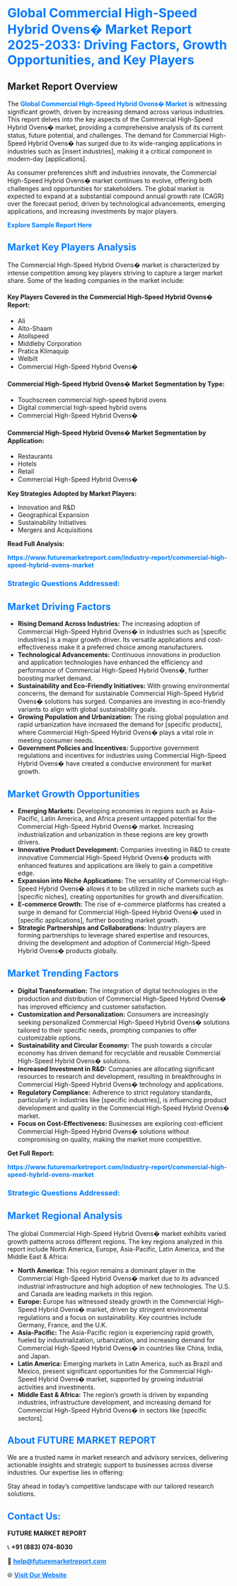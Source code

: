 <h1 style="color: #007BFF;">Global Commercial High-Speed Hybrid Ovens� Market Report 2025-2033: Driving Factors, Growth Opportunities, and Key Players</h1>

<section id="overview">
<h2>Market Report Overview</h2>
<p>The <a href="https://www.futuremarketreport.com/industry-report/commercial-high-speed-hybrid-ovens-market" style="color: #007BFF; text-decoration: none;"><strong>Global Commercial High-Speed Hybrid Ovens� Market</strong></a> is witnessing significant growth, driven by increasing demand across various industries. This report delves into the key aspects of the Commercial High-Speed Hybrid Ovens� market, providing a comprehensive analysis of its current status, future potential, and challenges. The demand for Commercial High-Speed Hybrid Ovens� has surged due to its wide-ranging applications in industries such as [insert industries], making it a critical component in modern-day [applications].</p>
<p>As consumer preferences shift and industries innovate, the Commercial High-Speed Hybrid Ovens� market continues to evolve, offering both challenges and opportunities for stakeholders. The global market is expected to expand at a substantial compound annual growth rate (CAGR) over the forecast period, driven by technological advancements, emerging applications, and increasing investments by major players.</p>
</section>

<section id="overview">
<p><a href="https://www.futuremarketreport.com/request-sample/reportId=42642" style="color: #007BFF; text-decoration: none;"><strong>Explore Sample Report Here</strong></a></p>
</section>

<section id="key-players">
<h2 style="color: #007BFF;">Market Key Players Analysis</h2>
<p>The Commercial High-Speed Hybrid Ovens� market is characterized by intense competition among key players striving to capture a larger market share. Some of the leading companies in the market include:</p>
<h4>Key Players Covered in the Commercial High-Speed Hybrid Ovens� Report:</h4>
<ul><li>Ali</li><li>Alto-Shaam</li><li>Atollspeed</li><li>Middleby Corporation</li><li>Pratica Klimaquip</li><li>Welbilt</li><li>Commercial High-Speed Hybrid Ovens�</li></ul>
<h4>Commercial High-Speed Hybrid Ovens� Market Segmentation by Type:</h4>
<ul><li>Touchscreen commercial high-speed hybrid ovens</li><li>Digital commercial high-speed hybrid ovens</li><li>Commercial High-Speed Hybrid Ovens�</li></ul>

<h4>Commercial High-Speed Hybrid Ovens� Market Segmentation by Application:</h4>
<ul><li>Restaurants</li><li>Hotels</li><li>Retail</li><li>Commercial High-Speed Hybrid Ovens�</li></ul>
<p><strong>Key Strategies Adopted by Market Players:</strong></p>
<ul>
<li>Innovation and R&D</li>
<li>Geographical Expansion</li>
<li>Sustainability Initiatives</li>
<li>Mergers and Acquisitions</li>
</ul>
</section>

<section>
<p><strong>Read Full Analysis: </strong></p><a href="https://www.futuremarketreport.com/industry-report/commercial-high-speed-hybrid-ovens-market" style="color: #007BFF; text-decoration: none;"><strong>https://www.futuremarketreport.com/industry-report/commercial-high-speed-hybrid-ovens-market</strong></a>
<h3 style="color: #007BFF;">Strategic Questions Addressed:</h3>
</section>

<section id="driving-factors">
<h2 style="color: #007BFF;">Market Driving Factors</h2>
<ul>
<li><strong>Rising Demand Across Industries:</strong> The increasing adoption of Commercial High-Speed Hybrid Ovens� in industries such as [specific industries] is a major growth driver. Its versatile applications and cost-effectiveness make it a preferred choice among manufacturers.</li>
<li><strong>Technological Advancements:</strong> Continuous innovations in production and application technologies have enhanced the efficiency and performance of Commercial High-Speed Hybrid Ovens�, further boosting market demand.</li>
<li><strong>Sustainability and Eco-Friendly Initiatives:</strong> With growing environmental concerns, the demand for sustainable Commercial High-Speed Hybrid Ovens� solutions has surged. Companies are investing in eco-friendly variants to align with global sustainability goals.</li>
<li><strong>Growing Population and Urbanization:</strong> The rising global population and rapid urbanization have increased the demand for [specific products], where Commercial High-Speed Hybrid Ovens� plays a vital role in meeting consumer needs.</li>
<li><strong>Government Policies and Incentives:</strong> Supportive government regulations and incentives for industries using Commercial High-Speed Hybrid Ovens� have created a conducive environment for market growth.</li>
</ul>
</section>

<section id="growth-opportunities">
<h2 style="color: #007BFF;">Market Growth Opportunities</h2>
<ul>
<li><strong>Emerging Markets:</strong> Developing economies in regions such as Asia-Pacific, Latin America, and Africa present untapped potential for the Commercial High-Speed Hybrid Ovens� market. Increasing industrialization and urbanization in these regions are key growth drivers.</li>
<li><strong>Innovative Product Development:</strong> Companies investing in R&D to create innovative Commercial High-Speed Hybrid Ovens� products with enhanced features and applications are likely to gain a competitive edge.</li>
<li><strong>Expansion into Niche Applications:</strong> The versatility of Commercial High-Speed Hybrid Ovens� allows it to be utilized in niche markets such as [specific niches], creating opportunities for growth and diversification.</li>
<li><strong>E-commerce Growth:</strong> The rise of e-commerce platforms has created a surge in demand for Commercial High-Speed Hybrid Ovens� used in [specific applications], further boosting market growth.</li>
<li><strong>Strategic Partnerships and Collaborations:</strong> Industry players are forming partnerships to leverage shared expertise and resources, driving the development and adoption of Commercial High-Speed Hybrid Ovens� products globally.</li>
</ul>
</section>

<section id="trending-factors">
<h2 style="color: #007BFF;">Market Trending Factors</h2>
<ul>
<li><strong>Digital Transformation:</strong> The integration of digital technologies in the production and distribution of Commercial High-Speed Hybrid Ovens� has improved efficiency and customer satisfaction.</li>
<li><strong>Customization and Personalization:</strong> Consumers are increasingly seeking personalized Commercial High-Speed Hybrid Ovens� solutions tailored to their specific needs, prompting companies to offer customizable options.</li>
<li><strong>Sustainability and Circular Economy:</strong> The push towards a circular economy has driven demand for recyclable and reusable Commercial High-Speed Hybrid Ovens� solutions.</li>
<li><strong>Increased Investment in R&D:</strong> Companies are allocating significant resources to research and development, resulting in breakthroughs in Commercial High-Speed Hybrid Ovens� technology and applications.</li>
<li><strong>Regulatory Compliance:</strong> Adherence to strict regulatory standards, particularly in industries like [specific industries], is influencing product development and quality in the Commercial High-Speed Hybrid Ovens� market.</li>
<li><strong>Focus on Cost-Effectiveness:</strong> Businesses are exploring cost-efficient Commercial High-Speed Hybrid Ovens� solutions without compromising on quality, making the market more competitive.</li>
</ul>
</section>

<section>
<p><strong>Get Full Report: </strong></p><a href="https://www.futuremarketreport.com/industry-report/commercial-high-speed-hybrid-ovens-market" style="color: #007BFF; text-decoration: none;"><strong>https://www.futuremarketreport.com/industry-report/commercial-high-speed-hybrid-ovens-market</strong></a>
<h3 style="color: #007BFF;">Strategic Questions Addressed:</h3>
</section>


<section id="regional-analysis">
<h2 style="color: #007BFF;">Market Regional Analysis</h2>
<p>The global Commercial High-Speed Hybrid Ovens� market exhibits varied growth patterns across different regions. The key regions analyzed in this report include North America, Europe, Asia-Pacific, Latin America, and the Middle East & Africa:</p>
<ul>
<li><strong>North America:</strong> This region remains a dominant player in the Commercial High-Speed Hybrid Ovens� market due to its advanced industrial infrastructure and high adoption of new technologies. The U.S. and Canada are leading markets in this region.</li>
<li><strong>Europe:</strong> Europe has witnessed steady growth in the Commercial High-Speed Hybrid Ovens� market, driven by stringent environmental regulations and a focus on sustainability. Key countries include Germany, France, and the U.K.</li>
<li><strong>Asia-Pacific:</strong> The Asia-Pacific region is experiencing rapid growth, fueled by industrialization, urbanization, and increasing demand for Commercial High-Speed Hybrid Ovens� in countries like China, India, and Japan.</li>
<li><strong>Latin America:</strong> Emerging markets in Latin America, such as Brazil and Mexico, present significant opportunities for the Commercial High-Speed Hybrid Ovens� market, supported by growing industrial activities and investments.</li>
<li><strong>Middle East & Africa:</strong> The region’s growth is driven by expanding industries, infrastructure development, and increasing demand for Commercial High-Speed Hybrid Ovens� in sectors like [specific sectors].</li>
</ul>
</section>

<footer>
<h2 style="color: #007BFF;">About FUTURE MARKET REPORT</h2>
<p>We are a trusted name in market research and advisory services, delivering actionable insights and strategic support to businesses across diverse industries. Our expertise lies in offering:</p>

<p>Stay ahead in today’s competitive landscape with our tailored research solutions.</p>

<h2 style="color: #007BFF;">Contact Us:</h2>
<p><strong>FUTURE MARKET REPORT</strong></p>
<p>📞 <strong>+91 (883) 074-8030</strong></p>
<p>📧 <strong><a href="mailto:help@futuremarketreport.com" style="color: #007BFF;">help@futuremarketreport.com</a></strong></p>
<p>🌐 <strong><a href="https://www.futuremarketreport.com/" style="color: #007BFF;">Visit Our Website</a></strong></p>
</footer>